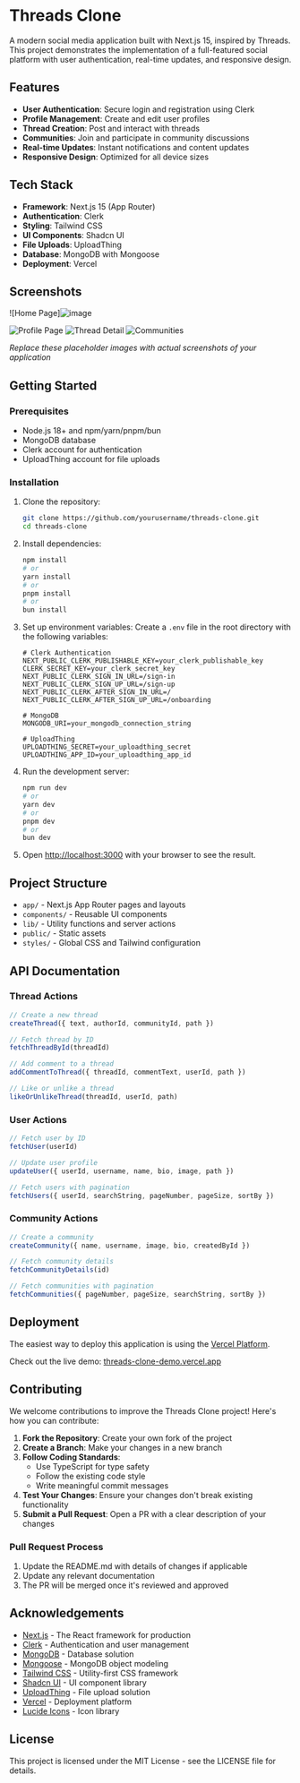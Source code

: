 # Threads Clone

A modern social media application built with Next.js 15, inspired by Threads. This project demonstrates the implementation of a full-featured social platform with user authentication, real-time updates, and responsive design.

## Features

- **User Authentication**: Secure login and registration using Clerk
- **Profile Management**: Create and edit user profiles
- **Thread Creation**: Post and interact with threads
- **Communities**: Join and participate in community discussions
- **Real-time Updates**: Instant notifications and content updates
- **Responsive Design**: Optimized for all device sizes

## Tech Stack

- **Framework**: Next.js 15 (App Router)
- **Authentication**: Clerk
- **Styling**: Tailwind CSS
- **UI Components**: Shadcn UI
- **File Uploads**: UploadThing
- **Database**: MongoDB with Mongoose
- **Deployment**: Vercel

## Screenshots

![Home Page]![image](https://github.com/user-attachments/assets/a5f4ce6d-82f9-4092-9c5f-4d71fced6c40)

![Profile Page](![image](https://github.com/user-attachments/assets/5cf8f484-4e56-4180-8473-93e557de5eb8)
)
![Thread Detail](![image](https://github.com/user-attachments/assets/dbb93d86-4608-49b6-9150-8e5e0d7b33ba)
)
![Communities](![image](https://github.com/user-attachments/assets/bab8298b-5d5e-41e6-8617-8d9074a2aedb)
)

*Replace these placeholder images with actual screenshots of your application*

## Getting Started

### Prerequisites

- Node.js 18+ and npm/yarn/pnpm/bun
- MongoDB database
- Clerk account for authentication
- UploadThing account for file uploads

### Installation

1. Clone the repository:
   ```bash
   git clone https://github.com/yourusername/threads-clone.git
   cd threads-clone
   ```

2. Install dependencies:
   ```bash
   npm install
   # or
   yarn install
   # or
   pnpm install
   # or
   bun install
   ```

3. Set up environment variables:
   Create a `.env` file in the root directory with the following variables:
   ```
   # Clerk Authentication
   NEXT_PUBLIC_CLERK_PUBLISHABLE_KEY=your_clerk_publishable_key
   CLERK_SECRET_KEY=your_clerk_secret_key
   NEXT_PUBLIC_CLERK_SIGN_IN_URL=/sign-in
   NEXT_PUBLIC_CLERK_SIGN_UP_URL=/sign-up
   NEXT_PUBLIC_CLERK_AFTER_SIGN_IN_URL=/
   NEXT_PUBLIC_CLERK_AFTER_SIGN_UP_URL=/onboarding
   
   # MongoDB
   MONGODB_URI=your_mongodb_connection_string
   
   # UploadThing
   UPLOADTHING_SECRET=your_uploadthing_secret
   UPLOADTHING_APP_ID=your_uploadthing_app_id
   ```

4. Run the development server:
   ```bash
   npm run dev
   # or
   yarn dev
   # or
   pnpm dev
   # or
   bun dev
   ```

5. Open [http://localhost:3000](http://localhost:3000) with your browser to see the result.

## Project Structure

- `app/` - Next.js App Router pages and layouts
- `components/` - Reusable UI components
- `lib/` - Utility functions and server actions
- `public/` - Static assets
- `styles/` - Global CSS and Tailwind configuration

## API Documentation

### Thread Actions

```typescript
// Create a new thread
createThread({ text, authorId, communityId, path })

// Fetch thread by ID
fetchThreadById(threadId)

// Add comment to a thread
addCommentToThread({ threadId, commentText, userId, path })

// Like or unlike a thread
likeOrUnlikeThread(threadId, userId, path)
```

### User Actions

```typescript
// Fetch user by ID
fetchUser(userId)

// Update user profile
updateUser({ userId, username, name, bio, image, path })

// Fetch users with pagination
fetchUsers({ userId, searchString, pageNumber, pageSize, sortBy })
```

### Community Actions

```typescript
// Create a community
createCommunity({ name, username, image, bio, createdById })

// Fetch community details
fetchCommunityDetails(id)

// Fetch communities with pagination
fetchCommunities({ pageNumber, pageSize, searchString, sortBy })
```

## Deployment

The easiest way to deploy this application is using the [Vercel Platform](https://vercel.com/new?utm_medium=default-template&filter=next.js&utm_source=create-next-app&utm_campaign=create-next-app-readme).

Check out the live demo: [threads-clone-demo.vercel.app](https://threads-clone-chi-roan.vercel.app/)

## Contributing

We welcome contributions to improve the Threads Clone project! Here's how you can contribute:

1. **Fork the Repository**: Create your own fork of the project
2. **Create a Branch**: Make your changes in a new branch
3. **Follow Coding Standards**:
   - Use TypeScript for type safety
   - Follow the existing code style
   - Write meaningful commit messages
4. **Test Your Changes**: Ensure your changes don't break existing functionality
5. **Submit a Pull Request**: Open a PR with a clear description of your changes

### Pull Request Process

1. Update the README.md with details of changes if applicable
2. Update any relevant documentation
3. The PR will be merged once it's reviewed and approved

## Acknowledgements

- [Next.js](https://nextjs.org/) - The React framework for production
- [Clerk](https://clerk.dev/) - Authentication and user management
- [MongoDB](https://www.mongodb.com/) - Database solution
- [Mongoose](https://mongoosejs.com/) - MongoDB object modeling
- [Tailwind CSS](https://tailwindcss.com/) - Utility-first CSS framework
- [Shadcn UI](https://ui.shadcn.com/) - UI component library
- [UploadThing](https://uploadthing.com/) - File upload solution
- [Vercel](https://vercel.com/) - Deployment platform
- [Lucide Icons](https://lucide.dev/) - Icon library

## License

This project is licensed under the MIT License - see the LICENSE file for details.

